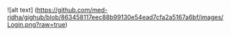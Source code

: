 ![alt text] (https://github.com/med-ridha/gighub/blob/863458117eec88b99130e54ead7cfa2a5167a6bf/images/Login.png?raw=true)
